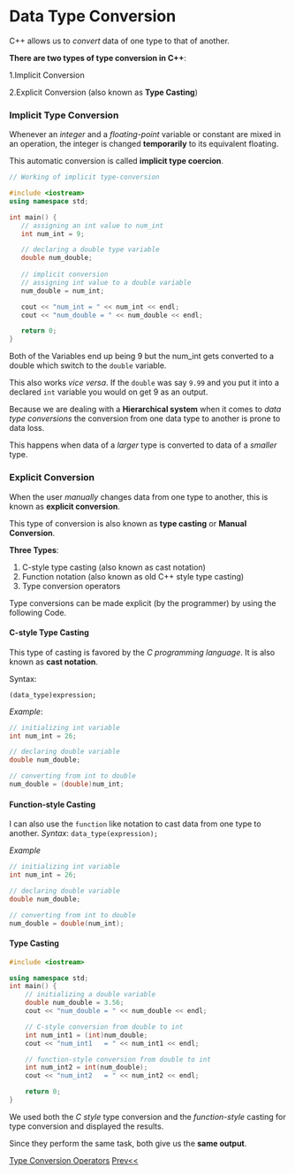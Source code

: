 # Data Type Conversion

C++ allows us to *convert* data of one type to that of another.

**There are two types of type conversion in C++**:

1.Implicit Conversion

2.Explicit Conversion (also known as **Type Casting**)

### Implicit Type Conversion

Whenever an *integer* and a *floating-point* variable or constant are mixed in an operation, the integer is
changed **temporarily** to its equivalent floating.

This automatic conversion is called **implicit type coercion**.

```cpp
// Working of implicit type-conversion

#include <iostream>
using namespace std;

int main() {
   // assigning an int value to num_int
   int num_int = 9;

   // declaring a double type variable
   double num_double;
 
   // implicit conversion
   // assigning int value to a double variable
   num_double = num_int;

   cout << "num_int = " << num_int << endl;
   cout << "num_double = " << num_double << endl;

   return 0;
}
```
Both of the Variables end up being 9 but the num_int gets converted to a double which switch to the `double` variable.

This also works *vice versa*. If the `double` was say `9.99` and you put it into a declared `int` variable you would on get 9 as an output.

Because we are dealing with a **Hierarchical system** when it comes to *data type conversions* the conversion from one data type to another is prone to data loss. 

This happens when data of a *larger* type is converted to data of a *smaller* type.


### Explicit Conversion

When the user *manually* changes data from one type to another, this is known as **explicit conversion**. 

This type of conversion is also known as **type casting** or **Manual Conversion**.

**Three Types**: 

1. C-style type casting (also known as cast notation)
2. Function notation (also known as old C++ style type casting)
3. Type conversion operators

Type conversions can be made explicit (by the programmer) by using the
following Code.

#### C-style Type Casting

This type of casting is favored by the *C programming language*. It is also known as **cast notation**.

Syntax:

`(data_type)expression;`

*Example*:
```cpp
// initializing int variable
int num_int = 26;

// declaring double variable
double num_double;

// converting from int to double
num_double = (double)num_int;
```


#### Function-style Casting

I can also use the `function` like notation to cast data from one type to another.
*Syntax*:
`data_type(expression);`

*Example*

```cpp
// initializing int variable
int num_int = 26;

// declaring double variable
double num_double;

// converting from int to double
num_double = double(num_int);
```

#### Type Casting

```cpp
#include <iostream>

using namespace std;
int main() {
    // initializing a double variable
    double num_double = 3.56;
    cout << "num_double = " << num_double << endl;

    // C-style conversion from double to int
    int num_int1 = (int)num_double;
    cout << "num_int1   = " << num_int1 << endl;

    // function-style conversion from double to int
    int num_int2 = int(num_double);
    cout << "num_int2   = " << num_int2 << endl;

    return 0;
}
  ```
  
  We used both the *C style* type conversion and the *function-style* casting for type conversion and displayed the results. 
  
  Since they perform the same task, both give us the **same output**.
  
  
 [Type Conversion Operators](https://github.com/Lethalz/LethalZet/tree/main/202128092136)
 [Prev<<](https://github.com/Lethalz/LethalZet/blob/main/202109252207/README.md)

